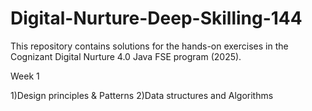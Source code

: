 # Digital-Nurture-Deep-Skilling-144

This repository contains solutions for the hands-on exercises in the Cognizant Digital Nurture 4.0 Java FSE program (2025).

Week 1

1)Design principles & Patterns
2)Data structures and Algorithms